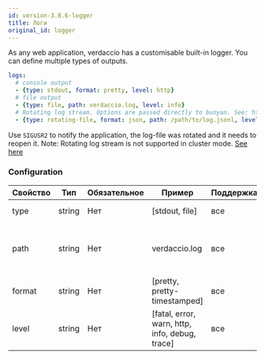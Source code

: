 ```yaml
---
id: version-3.8.6-logger
title: Логи
original_id: logger
---
```


As any web application, verdaccio has a customisable built-in logger. You can define multiple types of outputs.

```yaml
logs:
  # console output
  - {type: stdout, format: pretty, level: http}
  # file output
  - {type: file, path: verdaccio.log, level: info}
  # Rotating log stream. Options are passed directly to bunyan. See: https://github.com/trentm/node-bunyan#stream-type-rotating-file
  - {type: rotating-file, format: json, path: /path/to/log.jsonl, level: http, options: {period: 1d}}
```

Use `SIGUSR2` to notify the application, the log-file was rotated and it needs to reopen it. Note: Rotating log stream is not supported in cluster mode. [See here](https://github.com/trentm/node-bunyan#stream-type-rotating-file)

### Configuration

| Свойство | Тип    | Обязательное | Пример                                         | Поддержка | Описание                                          |
| -------- | ------ | ------------ | ---------------------------------------------- | --------- | ------------------------------------------------- |
| type     | string | Нет          | [stdout, file]                                 | все       | define the output                                 |
| path     | string | Нет          | verdaccio.log                                  | все       | if type is file, define the location of that file |
| format   | string | Нет          | [pretty, pretty-timestamped]                   | все       | output format                                     |
| level    | string | Нет          | [fatal, error, warn, http, info, debug, trace] | все       | verbose level                                     |